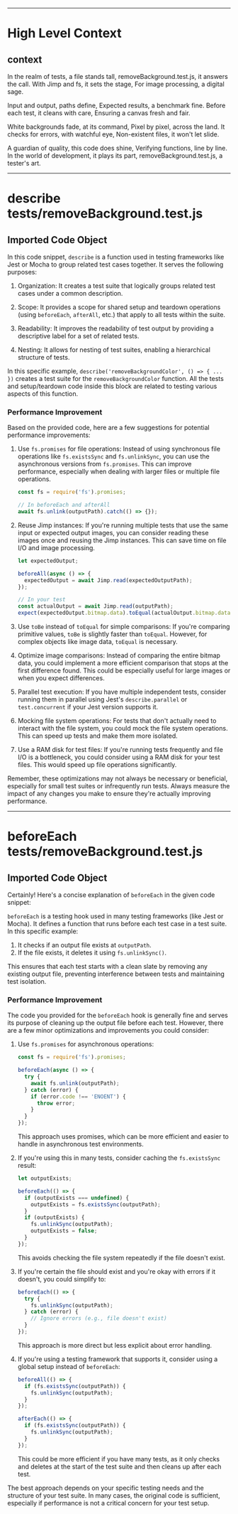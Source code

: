 

  ---
# High Level Context
## context
In the realm of tests, a file stands tall,
removeBackground.test.js, it answers the call.
With Jimp and fs, it sets the stage,
For image processing, a digital sage.

Input and output, paths define,
Expected results, a benchmark fine.
Before each test, it cleans with care,
Ensuring a canvas fresh and fair.

White backgrounds fade, at its command,
Pixel by pixel, across the land.
It checks for errors, with watchful eye,
Non-existent files, it won't let slide.

A guardian of quality, this code does shine,
Verifying functions, line by line.
In the world of development, it plays its part,
removeBackground.test.js, a tester's art.

---
# describe tests/removeBackground.test.js
## Imported Code Object
In this code snippet, `describe` is a function used in testing frameworks like Jest or Mocha to group related test cases together. It serves the following purposes:

1. Organization: It creates a test suite that logically groups related test cases under a common description.

2. Scope: It provides a scope for shared setup and teardown operations (using `beforeEach`, `afterAll`, etc.) that apply to all tests within the suite.

3. Readability: It improves the readability of test output by providing a descriptive label for a set of related tests.

4. Nesting: It allows for nesting of test suites, enabling a hierarchical structure of tests.

In this specific example, `describe('removeBackgroundColor', () => { ... })` creates a test suite for the `removeBackgroundColor` function. All the tests and setup/teardown code inside this block are related to testing various aspects of this function.

### Performance Improvement

Based on the provided code, here are a few suggestions for potential performance improvements:

1. Use `fs.promises` for file operations:
   Instead of using synchronous file operations like `fs.existsSync` and `fs.unlinkSync`, you can use the asynchronous versions from `fs.promises`. This can improve performance, especially when dealing with larger files or multiple file operations.

   ```javascript
   const fs = require('fs').promises;

   // In beforeEach and afterAll
   await fs.unlink(outputPath).catch(() => {});
   ```

2. Reuse Jimp instances:
   If you're running multiple tests that use the same input or expected output images, you can consider reading these images once and reusing the Jimp instances. This can save time on file I/O and image processing.

   ```javascript
   let expectedOutput;

   beforeAll(async () => {
     expectedOutput = await Jimp.read(expectedOutputPath);
   });

   // In your test
   const actualOutput = await Jimp.read(outputPath);
   expect(expectedOutput.bitmap.data).toEqual(actualOutput.bitmap.data);
   ```

3. Use `toBe` instead of `toEqual` for simple comparisons:
   If you're comparing primitive values, `toBe` is slightly faster than `toEqual`. However, for complex objects like image data, `toEqual` is necessary.

4. Optimize image comparisons:
   Instead of comparing the entire bitmap data, you could implement a more efficient comparison that stops at the first difference found. This could be especially useful for large images or when you expect differences.

5. Parallel test execution:
   If you have multiple independent tests, consider running them in parallel using Jest's `describe.parallel` or `test.concurrent` if your Jest version supports it.

6. Mocking file system operations:
   For tests that don't actually need to interact with the file system, you could mock the file system operations. This can speed up tests and make them more isolated.

7. Use a RAM disk for test files:
   If you're running tests frequently and file I/O is a bottleneck, you could consider using a RAM disk for your test files. This would speed up file operations significantly.

Remember, these optimizations may not always be necessary or beneficial, especially for small test suites or infrequently run tests. Always measure the impact of any changes you make to ensure they're actually improving performance.

---
# beforeEach tests/removeBackground.test.js
## Imported Code Object
Certainly! Here's a concise explanation of `beforeEach` in the given code snippet:

`beforeEach` is a testing hook used in many testing frameworks (like Jest or Mocha). It defines a function that runs before each test case in a test suite. In this specific example:

1. It checks if an output file exists at `outputPath`.
2. If the file exists, it deletes it using `fs.unlinkSync()`.

This ensures that each test starts with a clean slate by removing any existing output file, preventing interference between tests and maintaining test isolation.

### Performance Improvement

The code you provided for the `beforeEach` hook is generally fine and serves its purpose of cleaning up the output file before each test. However, there are a few minor optimizations and improvements you could consider:

1. Use `fs.promises` for asynchronous operations:
   ```javascript
   const fs = require('fs').promises;

   beforeEach(async () => {
     try {
       await fs.unlink(outputPath);
     } catch (error) {
       if (error.code !== 'ENOENT') {
         throw error;
       }
     }
   });
   ```
   This approach uses promises, which can be more efficient and easier to handle in asynchronous test environments.

2. If you're using this in many tests, consider caching the `fs.existsSync` result:
   ```javascript
   let outputExists;

   beforeEach(() => {
     if (outputExists === undefined) {
       outputExists = fs.existsSync(outputPath);
     }
     if (outputExists) {
       fs.unlinkSync(outputPath);
       outputExists = false;
     }
   });
   ```
   This avoids checking the file system repeatedly if the file doesn't exist.

3. If you're certain the file should exist and you're okay with errors if it doesn't, you could simplify to:
   ```javascript
   beforeEach(() => {
     try {
       fs.unlinkSync(outputPath);
     } catch (error) {
       // Ignore errors (e.g., file doesn't exist)
     }
   });
   ```
   This approach is more direct but less explicit about error handling.

4. If you're using a testing framework that supports it, consider using a global setup instead of `beforeEach`:
   ```javascript
   beforeAll(() => {
     if (fs.existsSync(outputPath)) {
       fs.unlinkSync(outputPath);
     }
   });

   afterEach(() => {
     if (fs.existsSync(outputPath)) {
       fs.unlinkSync(outputPath);
     }
   });
   ```
   This could be more efficient if you have many tests, as it only checks and deletes at the start of the test suite and then cleans up after each test.

The best approach depends on your specific testing needs and the structure of your test suite. In many cases, the original code is sufficient, especially if performance is not a critical concern for your test setup.

  